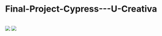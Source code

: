 # Final-Project-Cypress---U-Creativa
#
![](https://i.imgur.com/EeVwm9S.png)
![](https://i.imgur.com/lweL5pV.png)
